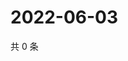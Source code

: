 # 2022-06-03

共 0 条

<!-- BEGIN WEIBO -->
<!-- 最后更新时间 Fri Jun 03 2022 03:11:05 GMT+0800 (China Standard Time) -->

<!-- END WEIBO -->
